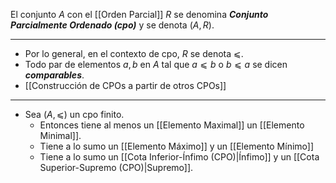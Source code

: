 El conjunto $A$ con el [[Orden Parcial]] $R$ se denomina ***Conjunto Parcialmente Ordenado (cpo)*** y se denota $(A,R)$.
***
- Por lo general, en el contexto de cpo, $R$ se denota $⩽$.
- Todo par de elementos $a,b$ en $A$ tal que $a⩽b$ o $b⩽a$ se dicen ***comparables***.
- [[Construcción de CPOs a partir de otros CPOs]]
---
- Sea $(A,⩽)$ un cpo finito. 
	- Entonces tiene al menos un [[Elemento Maximal]]  un [[Elemento Minimal]]. 
	- Tiene a lo sumo un [[Elemento Máximo]] y un [[Elemento Mínimo]]
	- Tiene a lo sumo un [[Cota Inferior-Ínfimo (CPO)|Ínfimo]] y un [[Cota Superior-Supremo (CPO)|Supremo]].

